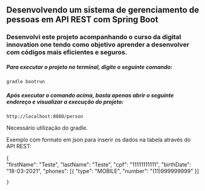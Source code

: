 <h2>Desenvolvendo um sistema de gerenciamento de pessoas em API REST com Spring Boot</h2>

<h3>Desenvolvi este projeto acompanhando o curso da digital innovation one tendo como objetivo aprender a desenvolver com códigos mais eficientes e seguros.</h3>



<h5>Para executar o projeto no terminal, digite o seguinte comando:</h5>

```shell script
gradle bootrun
```
<h5>Após executar o comando acima, basta apenas abrir o seguinte endereço e visualizar a execução do projeto:</h5>

```
http://localhost:8080/person
```

Necessário utilização do gradle.


Exemplo com formato em json para inserir os dados na tabela através do API REST:

{		
		"firstName": "Teste",
		"lastName": "Teste",
		"cpf": "11111111111",
		"birthDate": "18-03-2021",
		"phones": 
			[{
				"type": "MOBILE",
				"number": "(11)999999999"
			}]

	}
